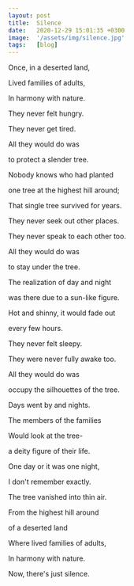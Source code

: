 ```yaml
---
layout: post
title:  Silence
date:   2020-12-29 15:01:35 +0300
image:  '/assets/img/silence.jpg'
tags:   [blog]
---
```

Once, in a deserted land,

Lived families of adults,

In harmony with nature.


They never felt hungry.

They never get tired.

All they would do was 

to protect a slender tree.


Nobody knows who had planted 

one tree at the highest hill around;

That single tree survived for years.


They never seek out other places.

They never speak to each other too.

All they would do was

to stay under the tree.


The realization of day and night 

was there due to a sun-like figure.

Hot and shinny, it would fade out 

every few hours.


They never felt sleepy.

They were never fully awake too. 

All they would do was 

occupy the silhouettes of the tree.


Days went by and nights.

The members of the families

Would look at the tree-

a deity figure of their life.


One day or it was one night, 

I don't remember exactly.

The tree vanished into thin air.

From the highest hill around

of a deserted land

Where lived families of adults,

In harmony with nature.


Now, there's just silence.
